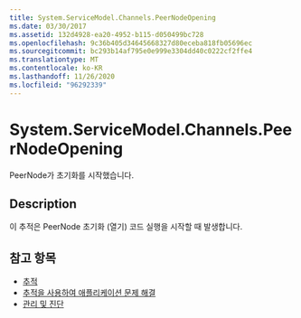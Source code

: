 ```yaml
---
title: System.ServiceModel.Channels.PeerNodeOpening
ms.date: 03/30/2017
ms.assetid: 132d4928-ea20-4952-b115-d050499bc728
ms.openlocfilehash: 9c36b405d34645668327d80eceba818fb05696ec
ms.sourcegitcommit: bc293b14af795e0e999e3304dd40c0222cf2ffe4
ms.translationtype: MT
ms.contentlocale: ko-KR
ms.lasthandoff: 11/26/2020
ms.locfileid: "96292339"
---
```

# <a name="systemservicemodelchannelspeernodeopening"></a>System.ServiceModel.Channels.PeerNodeOpening

PeerNode가 초기화를 시작했습니다.  
  
## <a name="description"></a>Description  

 이 추적은 PeerNode 초기화 (열기) 코드 실행을 시작할 때 발생합니다.  
  
## <a name="see-also"></a>참고 항목

- [추적](index.md)
- [추적을 사용하여 애플리케이션 문제 해결](using-tracing-to-troubleshoot-your-application.md)
- [관리 및 진단](../index.md)
